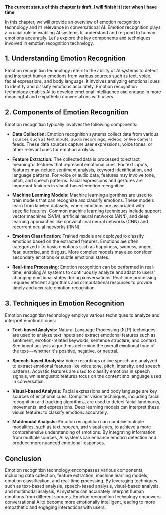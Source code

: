 **The current status of this chapter is draft. I will finish it later when I have time**

In this chapter, we will provide an overview of emotion recognition technology and its relevance in conversational AI. Emotion recognition plays a crucial role in enabling AI systems to understand and respond to human emotions accurately. Let's explore the key components and techniques involved in emotion recognition technology.

**1. Understanding Emotion Recognition**
----------------------------------------

Emotion recognition technology refers to the ability of AI systems to detect and interpret human emotions from various sources such as text, voice, facial expressions, and body language. It involves analyzing emotional cues to identify and classify emotions accurately. Emotion recognition technology enables AI to develop emotional intelligence and engage in more meaningful and empathetic conversations with users.

**2. Components of Emotion Recognition**
----------------------------------------

Emotion recognition typically involves the following components:

* **Data Collection:** Emotion recognition systems collect data from various sources such as text inputs, audio recordings, videos, or live camera feeds. These data sources capture user expressions, voice tones, or other relevant cues for emotion analysis.

* **Feature Extraction:** The collected data is processed to extract meaningful features that represent emotional cues. For text inputs, features may include sentiment analysis, keyword identification, and language patterns. For voice or audio data, features may involve tone, pitch, and speech patterns. Facial expressions and gestures are important features in visual-based emotion recognition.

* **Machine Learning Models:** Machine learning algorithms are used to train models that can recognize and classify emotions. These models learn from labeled datasets, where emotions are associated with specific features. Common machine learning techniques include support vector machines (SVM), artificial neural networks (ANN), and deep learning approaches like convolutional neural networks (CNN) and recurrent neural networks (RNN).

* **Emotion Classification:** Trained models are deployed to classify emotions based on the extracted features. Emotions are often categorized into basic emotions such as happiness, sadness, anger, fear, surprise, and disgust. More complex models may also consider secondary emotions or subtle emotional states.

* **Real-time Processing:** Emotion recognition can be performed in real-time, enabling AI systems to continuously analyze and adapt to users' changing emotional states during conversations. Real-time processing requires efficient algorithms and computational resources to provide timely and accurate emotion recognition.

**3. Techniques in Emotion Recognition**
----------------------------------------

Emotion recognition technology employs various techniques to analyze and interpret emotional cues:

* **Text-based Analysis:** Natural Language Processing (NLP) techniques are used to analyze text inputs and extract emotional features such as sentiment, emotion-related keywords, sentence structure, and context. Sentiment analysis algorithms determine the overall emotional tone of the text---whether it's positive, negative, or neutral.

* **Speech-based Analysis:** Voice recordings or live speech are analyzed to extract emotional features like voice tone, pitch, intensity, and speech patterns. Acoustic features are used to classify emotions in speech signals, while linguistic features focus on the content and language used in conversation.

* **Visual-based Analysis:** Facial expressions and body language are key sources of emotional cues. Computer vision techniques, including facial recognition and tracking algorithms, are used to detect facial landmarks, movements, and expressions. Deep learning models can interpret these visual features to classify emotions accurately.

* **Multimodal Analysis:** Emotion recognition can combine multiple modalities, such as text, speech, and visual cues, to achieve a more comprehensive understanding of emotions. By integrating information from multiple sources, AI systems can enhance emotion detection and produce more nuanced emotional responses.

**Conclusion**
--------------

Emotion recognition technology encompasses various components, including data collection, feature extraction, machine learning models, emotion classification, and real-time processing. By leveraging techniques such as text-based analysis, speech-based analysis, visual-based analysis, and multimodal analysis, AI systems can accurately interpret human emotions from different sources. Emotion recognition technology empowers conversational AI to become more emotionally intelligent, leading to more empathetic and engaging interactions with users.
